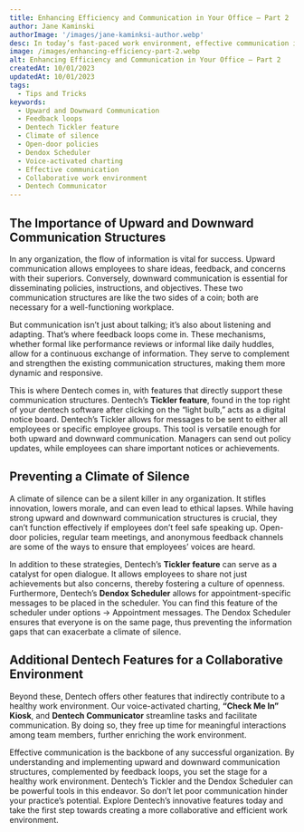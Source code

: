 ```yaml
---
title: Enhancing Efficiency and Communication in Your Office – Part 2
author: Jane Kaminski
authorImage: '/images/jane-kaminksi-author.webp'
desc: In today’s fast-paced work environment, effective communication is more crucial than ever. A lack of open dialogue can lead to misunderstandings, decreased productivity, and a toxic work culture. This blog post aims to shed light on key elements that contribute to a healthy work environment, such as upward and downward communication structures and feedback loops. We’ll also delve into how Dentech’s Tickler feature and the Dentech Scheduler can facilitate these aspects, enhancing both collaboration and efficiency in your dental practice.
image: /images/enhancing-efficiency-part-2.webp
alt: Enhancing Efficiency and Communication in Your Office – Part 2
createdAt: 10/01/2023
updatedAt: 10/01/2023
tags:
  - Tips and Tricks
keywords:
  - Upward and Downward Communication
  - Feedback loops
  - Dentech Tickler feature
  - Climate of silence
  - Open-door policies
  - Dendox Scheduler
  - Voice-activated charting
  - Effective communication
  - Collaborative work environment
  - Dentech Communicator
---
```


## The Importance of Upward and Downward Communication Structures

In any organization, the flow of information is vital for success. Upward communication allows employees to share ideas, feedback, and concerns with their superiors. Conversely, downward communication is essential for disseminating policies, instructions, and objectives. These two communication structures are like the two sides of a coin; both are necessary for a well-functioning workplace.

But communication isn’t just about talking; it’s also about listening and adapting. That’s where feedback loops come in. These mechanisms, whether formal like performance reviews or informal like daily huddles, allow for a continuous exchange of information. They serve to complement and strengthen the existing communication structures, making them more dynamic and responsive.

This is where Dentech comes in, with features that directly support these communication structures. Dentech’s **Tickler feature**, found in the top right of your dentech software after clicking on the “light bulb,” acts as a digital notice board. Dentech’s Tickler allows for messages to be sent to either all employees or specific employee groups. This tool is versatile enough for both upward and downward communication. Managers can send out policy updates, while employees can share important notices or achievements.

## Preventing a Climate of Silence

A climate of silence can be a silent killer in any organization. It stifles innovation, lowers morale, and can even lead to ethical lapses. While having strong upward and downward communication structures is crucial, they can’t function effectively if employees don’t feel safe speaking up. Open-door policies, regular team meetings, and anonymous feedback channels are some of the ways to ensure that employees’ voices are heard.

In addition to these strategies, Dentech’s **Tickler feature** can serve as a catalyst for open dialogue. It allows employees to share not just achievements but also concerns, thereby fostering a culture of openness. Furthermore, Dentech’s **Dendox Scheduler** allows for appointment-specific messages to be placed in the scheduler. You can find this feature of the scheduler under options -> Appointment messages. The Dendox Scheduler ensures that everyone is on the same page, thus preventing the information gaps that can exacerbate a climate of silence.

## Additional Dentech Features for a Collaborative Environment

Beyond these, Dentech offers other features that indirectly contribute to a healthy work environment. Our voice-activated charting, **“Check Me In” Kiosk**, and **Dentech Communicator** streamline tasks and facilitate communication. By doing so, they free up time for meaningful interactions among team members, further enriching the work environment.

Effective communication is the backbone of any successful organization. By understanding and implementing upward and downward communication structures, complemented by feedback loops, you set the stage for a healthy work environment. Dentech’s Tickler and the Dendox Scheduler can be powerful tools in this endeavor. So don’t let poor communication hinder your practice’s potential. Explore Dentech’s innovative features today and take the first step towards creating a more collaborative and efficient work environment.
